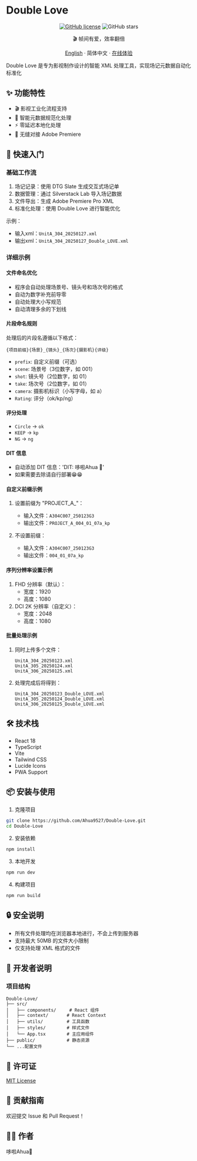 # Double Love

<div align="center">

[![GitHub license](https://img.shields.io/github/license/Ahua9527/Double-Love)](https://github.com/Ahua9527/Double-Love/blob/main/LICENSE)
![GitHub stars](https://img.shields.io/github/stars/Ahua9527/Double-Love)

🎬 帧间有爱，效率翻倍

[//]: # (藏在代码里的彩蛋)
<!Double Love：让每个镜头都藏着我未说出口的帧率 -->

[English](./README.en.md) · 简体中文 · [在线体验](https://double-love.ahua.space)

</div>

Double Love 是专为影视制作设计的智能 XML 处理工具，实现场记元数据自动化标准化

## ✨ 功能特性

- 🎬 影视工业化流程支持
- 📝 智能元数据规范化处理
- ⚡ 零延迟本地化处理
- 🧩 无缝对接 Adobe Premiere

## 🚀 快速入门

### 基础工作流

1. 场记记录：使用 DTG Slate 生成交互式场记单
2. 数据管理：通过 Silverstack Lab 导入场记数据
3. 文件导出：生成 Adobe Premiere Pro XML
4. 标准化处理：使用 Double Love 进行智能优化

示例：
- 输入xml：`UnitA_304_20250127.xml`
- 输出xml：`UnitA_304_20250127_Double_LOVE.xml`

### 详细示例

#### 文件命名优化
- 程序会自动处理场景号、镜头号和场次号的格式
- 自动为数字补充前导零
- 自动处理大小写规范
- 自动清理多余的下划线

#### 片段命名规则

处理后的片段名遵循以下格式：
```
{项目前缀}{场景}_{镜头}_{场次}{摄影机}{评级}
```

- `prefix`: 自定义前缀（可选）
- `scene`: 场景号（3位数字，如 001）
- `shot`: 镜头号（2位数字，如 01）
- `take`: 场次号（2位数字，如 01）
- `camera`: 摄影机标识（小写字母，如 a）
- `Rating`: 评分（ok/kp/ng）

#### 评分处理
- `Circle` → `ok`
- `KEEP` → `kp`
- `NG` → `ng`

#### DIT 信息
- 自动添加 DIT 信息：'DIT: 哆啦Ahua 🌱'
- 如果需要去除请自行部署😁😁

#### 自定义前缀示例

1. 设置前缀为 "PROJECT_A_"：
   - 输入文件：`A304C007_250123G3`
   - 输出文件：`PROJECT_A_004_01_07a_kp`

2. 不设置前缀：
   - 输入文件：`A304C007_250123G3`
   - 输出文件：`004_01_07a_kp`

#### 序列分辨率设置示例

1. FHD 分辨率（默认）：
   - 宽度：1920
   - 高度：1080   
2. DCI 2K 分辨率（自定义）：
   - 宽度：2048
   - 高度：1080   

#### 批量处理示例

1. 同时上传多个文件：
   ```
   UnitA_304_20250123.xml
   UnitA_305_20250124.xml
   UnitA_306_20250125.xml
   ```

2. 处理完成后将得到：
   ```
   UnitA_304_20250123_Double_LOVE.xml
   UnitA_305_20250124_Double_LOVE.xml
   UnitA_306_20250125_Double_LOVE.xml
   ```

## 🛠️ 技术栈

- React 18
- TypeScript
- Vite
- Tailwind CSS
- Lucide Icons
- PWA Support

## 📦 安装与使用

1. 克隆项目

```bash
git clone https://github.com/Ahua9527/Double-Love.git
cd Double-Love
```

2. 安装依赖

```bash
npm install
```

3. 本地开发

```bash
npm run dev
```

4. 构建项目

```bash
npm run build
```

## 🔒 安全说明

- 所有文件处理均在浏览器本地进行，不会上传到服务器
- 支持最大 50MB 的文件大小限制
- 仅支持处理 XML 格式的文件

## 🌈 开发者说明

### 项目结构

```
Double-Love/
├── src/
│   ├── components/     # React 组件
│   ├── context/       # React Context
│   ├── utils/         # 工具函数
│   ├── styles/        # 样式文件
│   └── App.tsx        # 主应用组件
├── public/            # 静态资源
└── ...配置文件
```


## 📃 许可证

[MIT License](LICENSE)

## 🤝 贡献指南

欢迎提交 Issue 和 Pull Request！

## 👨‍💻 作者

哆啦Ahua🌱